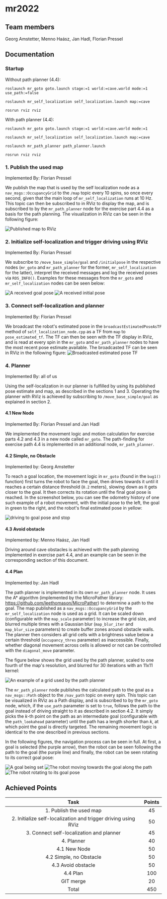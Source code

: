 # mr2022
## Team members
Georg Amstetter, Menno Haász, Jan Hadl, Florian Pressel

## Documentation

### Startup

Without path planner (4.4):

`roslaunch mr_goto goto.launch stage:=1 world:=cave.world mode:=1 use_path:=false`

`roslaunch mr_self_localization self_localization.launch map:=cave`

`rosrun rviz rviz`

With path planner (4.4):

`roslaunch mr_goto goto.launch stage:=1 world:=cave.world mode:=1`

`roslaunch mr_self_localization self_localization.launch map:=cave`

`roslaunch mr_path_planner path_planner.launch`

`rosrun rviz rviz`

### 1. Publish the used map
Implemented By: Florian Pressel

We publish the map that is used by the self localization node as a `nav_msgs::OccupancyGrid` to the `/map` topic every 10 spins, so once every second, given that the main loop of `mr_self_localization` runs at 10 Hz. This topic can then be subscribed to in RViz to display the map, and is subscribed to by the `mr_path_planner` node for the exercise part 4.4 as a basis for the path planning. The visualization in RViz can be seen in the following figure: 

![Published map to RViz](./images/rviz_map.png)

### 2. Initialize self-localization and trigger driving using RViz
Implemented By: Florian Pressel

We subscribe to `/move_base_simple/goal` and `/initialpose` in the respective nodes (`mr_goto` and `mr_path_planner` for the former, `mr_self_localization` for the latter), interpret
the received messages and log the received poses via `ROS_INFO()`. Examples for these messages from the `mr_goto` and `mr_self_localization` nodes can be seen below:

![A received goal pose](./images/goal_debug.png)
![A received initial pose](./images/initialpose_debug.png)

### 3. Connect self-localization and planner
Implemented By: Florian Pressel

We broadcast the robot's estimated pose in the `broadcastEstimatedPoseAsTF` method of `self_localization_node.cpp` as a TF from `map` to `pose_estimated_tf`. The TF can then be seen with the TF display in RViz, and is read at every spin in the `mr_goto` and `mr_path_planner` nodes to have the most recent pose estimate available. The broadcasted TF can be seen in RViz in the following figure:
![Broadcasted estimated pose TF](./images/pose_estimated_rviz.png)

### 4. Planner
Implemented By: all of us

Using the self-localization in our planner is fulfilled by using its published pose estimate and map, as described in the sections 1 and 3. Operating the planner with RViz is achieved by subscribing to `/move_base_simple/goal` as explained in section 2.

#### 4.1 New Node
Implemented By: Florian Pressel and Jan Hadl

We implemented the movement logic and motion calculation for exercise parts 4.2 and 4.3 in a new node called `mr_goto`. The path-finding for exercise path 4.4 is implemented in an additional node, `mr_path_planner`. 

#### 4.2 Simple, no Obstacle
Implemented by: Georg Amstetter

To reach a goal location, the movement logic in `mr_goto` (found in the `bug1()` function) first turns the robot to face the goal, then drives towards it until it reaches a certain distance threshold (`0.2` meters), slowing down as it gets closer to the goal. It then corrects its rotation until the final goal pose is reached. In the screenshot below, you can see the odometry history of one such example of a robot movement, with the initial pose to the left, the goal in green to the right, and the robot's final estimated pose in yellow:

![driving to goal pose and stop](./images/no_obstacle.png)

#### 4.3 Avoid obstacle
Implemented by: Menno Haász, Jan Hadl

Driving around cave obstacles is achieved with the path planning implemented in exercise part 4.4, and an example can be seen in the corresponding section of this document.

#### 4.4 Plan
Implemented by: Jan Hadl

The path planner is implemented in its own `mr_path_planner` node. It uses the A* algorithm (implemented by the MicroPather library: https://github.com/leethomason/MicroPather) to determine a path to the goal. The map published as a `nav_msgs::OccupancyGrid` by the `mr_self_localization` node is used as a grid. It can be scaled down (configurable with the `map_scale` parameter) to increase the grid size, and blurred multiple times with a Gaussian blur (`map_blur_iter` and `map_blur_size` parameters) to create buffer zones around obstacle walls. The planner then considers all grid cells with a brightness value below a certain threshold (`occupancy_thres` parameter) as inaccessible. Finally, whether diagonal movement across cells is allowed or not can be controlled with the `diagonal_move` parameter. 

The figure below shows the grid used by the path planner, scaled to one fourth of the map's resolution, and blurred for 30 iterations with an 11x11 kernel:

![An example of a grid used by the path planner](./images/path_planner_map.jpg)

The `mr_path_planner` node publishes the calculated path to the goal as a `nav_msgs::Path` object to the `/nav_path` topic on every spin. This topic can be visualized in RViz as a Path display, and is subscribed to by the `mr_goto` node, which, if the `use_path` parameter is set to `true`, follows the path to the goal instead of driving straight to it as described in section 4.2. It simply picks the $k$-th point on the path as an intermediate goal (configurable with the `path_lookahead` parameter) until the path has a length shorter than $k$, at which point the goal is directly targeted. The remaining movement logic is identical to the one described in previous sections. 

In the following figures, the navigation process can be seen in full. At first, a goal is selected (the purple arrow), then the robot can be seen following the path to the goal (the purple line) and finally, the robot can be seen rotating to its correct goal pose:

![A goal being set](./images/path_planning_start.png)
![The robot moving towards the goal along the path](./images/path_planning_route.png)
![The robot rotating to its goal pose](./images/path_planning_goal.png)




## Achieved Points

|                              Task                              | Points |
|:--------------------------------------------------------------:|:------:|
|                     1. Publish the used map                    |   45   |
| 2. Initialize self-localization and trigger driving using RViz |   50   |
|            3. Connect self-localization and planner            |   45   |
|                           4. Planner                           |   40   |
|                          4.1 New Node                          |   50   |
|                     4.2 Simple, no Obstacle                    |   50   |
|                       4.3 Avoid obstacle                       |   50   |
|                            4.4 Plan                            |   100  |
|                            GIT merge                           |   20   |
|                              Total                             |   450  |
